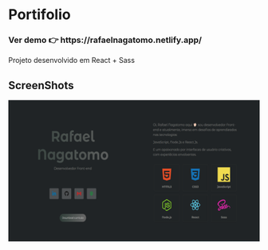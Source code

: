 <h1>Portifolio</h1>

<h3>Ver demo 👉 https://rafaelnagatomo.netlify.app/</h3>

Projeto desenvolvido em React + Sass

<h2>ScreenShots</h2>

![portfolio-print](/src/img/portfolio-print.png)
